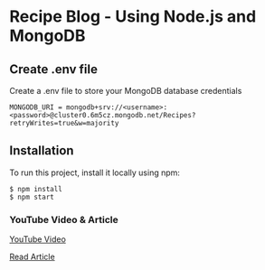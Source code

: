 # Recipe Blog - Using Node.js and MongoDB

## Create .env file
Create a .env file to store your MongoDB database credentials

```
MONGODB_URI = mongodb+srv://<username>:<password>@cluster0.6m5cz.mongodb.net/Recipes?retryWrites=true&w=majority
```

## Installation
To run this project, install it locally using npm:

```
$ npm install
$ npm start
```


### YouTube Video & Article

[YouTube Video](https://youtu.be/OEdPH4fV7vY)

[Read Article](https://raddy.dev/blog/how-to-build-a-recipe-blog-using-node-js-and-mongodb-express-ejs-mongoose-crud/)







